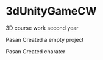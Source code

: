 # 3dUnityGameCW
3D  course work second year 

Pasan 
Created a empty project

Pasan
Created charater
